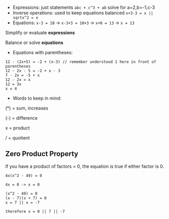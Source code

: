 - Expressions: just statements `abc + c^3 + ab` solve for a=2,b=-1,c-3
- Inverse operations: used to keep equations balanced `x+3-3 = x || sqrtx^2 = x`
- Equations: `x-3 = 10` -> `x-3+3 = 10+3` -> `x+0 = 13` -> `x = 13`

Simplify or evaluate **expressions**

Balance or solve **equations**

- Equations with parentheses:

```
12 - (2x+5) = -2 + (x-3) // remember understood 1 here in front of parentheses
12 - 2x - 5 = -2 + x - 3
7 - 2x = -5 + x
12 - 2x = x
12 = 3x
x = 4
```

- Words to keep in mind:

(\*) = sum, increases

(-) = difference

x = product

/ = quotient

## Zero Product Property

If you have a product of factors = 0, the equation is true if either factor is 0.

```
4x(x^2 - 49) = 0

4x = 0 -> x = 0

(x^2 - 49) = 0
(x - 7)(x + 7) = 0
x = 7 || x = -7

therefore x = 0 || 7 || -7
```
